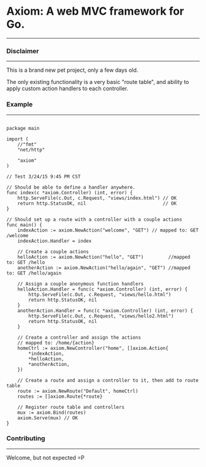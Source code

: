 # Axiom: A web MVC framework for Go.
- - -

### Disclaimer
- - -

This is a brand new pet project, only a few days old.

The only existing functionality is a very basic "route table",
and ability to apply custom action handlers to each controller.

### Example
- - - 

```

package main

import (
	//"fmt"
	"net/http"

	"axiom"
)

// Test 3/24/15 9:45 PM CST

// Should be able to define a handler anywhere.
func index(c *axiom.Controller) (int, error) {
	http.ServeFile(c.Out, c.Request, "views/index.html") // OK
	return http.StatusOK, nil                            // OK
}

// Should set up a route with a controller with a couple actions
func main() {
	indexAction := axiom.NewAction("welcome", "GET") // mapped to: GET /welcome
	indexAction.Handler = index

	// Create a couple actions
	helloAction := axiom.NewAction("hello", "GET")         //mapped to: GET /hello
	anotherAction := axiom.NewAction("hello/again", "GET") //mapped to: GET /hello/again

	// Assign a couple anonymous function handlers
	helloAction.Handler = func(c *axiom.Controller) (int, error) {
		http.ServeFile(c.Out, c.Request, "views/hello.html")
		return http.StatusOK, nil
	}
	anotherAction.Handler = func(c *axiom.Controller) (int, error) {
		http.ServeFile(c.Out, c.Request, "views/hello2.html")
		return http.StatusOK, nil
	}

	// Create a controller and assign the actions
	// mapped to: /home/{action}
	homeCtrl := axiom.NewController("home", []axiom.Action{
		*indexAction,
		*helloAction,
		*anotherAction,
	})

	// Create a route and assign a controller to it, then add to route table
	route := axiom.NewRoute("Default", homeCtrl)
	routes := []axiom.Route{*route}

	// Register route table and controllers
	mux := axiom.Bind(routes)
	axiom.Serve(mux) // OK
}

```

### Contributing
- - -

Welcome, but not expected =P




